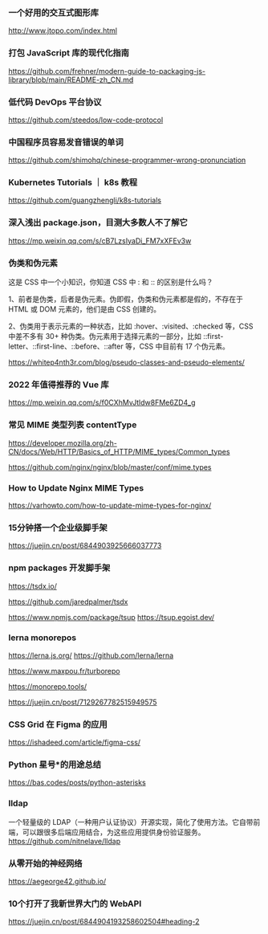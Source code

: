 ### 一个好用的交互式图形库
http://www.jtopo.com/index.html


### 打包 JavaScript 库的现代化指南
https://github.com/frehner/modern-guide-to-packaging-js-library/blob/main/README-zh_CN.md

### 低代码 DevOps 平台协议
https://github.com/steedos/low-code-protocol

### 中国程序员容易发音错误的单词
https://github.com/shimohq/chinese-programmer-wrong-pronunciation

### Kubernetes Tutorials ｜ k8s 教程
https://github.com/guangzhengli/k8s-tutorials


### 深入浅出 package.json，目测大多数人不了解它
https://mp.weixin.qq.com/s/cB7LzsIyaDi_FM7xXFEv3w

### 伪类和伪元素
这是 CSS 中一个小知识，你知道 CSS 中 : 和 :: 的区别是什么吗？

1、前者是伪类，后者是伪元素。伪即假，伪类和伪元素都是假的，不存在于 HTML 或 DOM 元素的，他们是由 CSS 创建的。

2、伪类用于表示元素的一种状态，比如 :hover、:visited、:checked 等，CSS 中差不多有 30+ 种伪类。伪元素用于选择元素的一部分，比如 ::first-letter、::first-line、::before、::after 等，CSS 中目前有 17 个伪元素。

https://whitep4nth3r.com/blog/pseudo-classes-and-pseudo-elements/


### 2022 年值得推荐的 Vue 库
https://mp.weixin.qq.com/s/f0CXhMvJtldw8FMe6ZD4_g


### 常见 MIME 类型列表  contentType

https://developer.mozilla.org/zh-CN/docs/Web/HTTP/Basics_of_HTTP/MIME_types/Common_types

https://github.com/nginx/nginx/blob/master/conf/mime.types


### How to Update Nginx MIME Types
https://varhowto.com/how-to-update-mime-types-for-nginx/


### 15分钟搭一个企业级脚手架
https://juejin.cn/post/6844903925666037773


### npm packages 开发脚手架

https://tsdx.io/

https://github.com/jaredpalmer/tsdx


https://www.npmjs.com/package/tsup
https://tsup.egoist.dev/


### lerna monorepos

https://lerna.js.org/
https://github.com/lerna/lerna


https://www.maxpou.fr/turborepo

https://monorepo.tools/

https://juejin.cn/post/7129267782515949575


### CSS Grid 在 Figma 的应用
https://ishadeed.com/article/figma-css/


### Python 星号*的用途总结
https://bas.codes/posts/python-asterisks

### lldap
一个轻量级的 LDAP（一种用户认证协议）开源实现，简化了使用方法。它自带前端，可以跟很多后端应用结合，为这些应用提供身份验证服务。
https://github.com/nitnelave/lldap

### 从零开始的神经网络
https://aegeorge42.github.io/


### 10个打开了我新世界大门的 WebAPI
https://juejin.cn/post/6844904193258602504#heading-2
